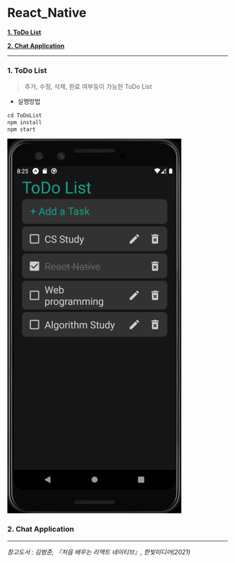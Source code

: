 # React_Native

__[1. ToDo List](#ToDo_List)__
  
__[2. Chat Application](#Chat_Application)__  
  
---

### 1. ToDo List<a id="ToDo_List"></a>
>추가, 수정, 삭제, 완료 여부등이 가능한 ToDo List

- 실행방법
```
cd ToDoList
npm install
npm start
```
![ToDo_List](./Image/ToDo_List.png)

### 2. Chat Application<a id="Chat_Application"></a>


---

*참고도서 : 김범준, 『처음 배우는 리액트 네이티브』, 한빛미디어(2021)*
